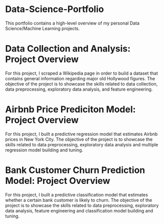 # Data-Science-Portfolio
This portfolio contains a high-level overview of my personal Data Science/Machine Learning projects.

# Data Collection and Analysis: Project Overview
For this project, I scraped a Wikipedia page in order to build a dataset that contains general information regarding major old Hollywood figures. The objective of the project is to showcase the skills related to data collection, data preprocessing, exploratory data analysis, and feature engineering.

# Airbnb Price Prediciton Model: Project Overview
For this project, I built a predictive regression model that estimates Airbnb prices in New York City. The objective of the project is to showcase the skills related to data preprocessing, exploratory data analysis and multiple regression model building and tuning.

# Bank Customer Churn Prediction Model: Project Overview
For this project, I built a predictive classification model that estimates whether a certain bank customer is likely to churn. The objective of the project is to showcase the skills related to data preprocessing, exploratory data analysis, feature engineering and classification model building and tuning.
